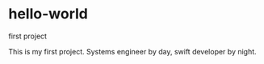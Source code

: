 # hello-world
first project

This is my first project.  Systems engineer by day, swift developer by night.
